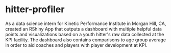 # hitter-profiler
As a data science intern for Kinetic Performance Institute in Morgan Hill, CA, created an RShiny App that outputs a dashboard with multiple helpful data points and visualizations based on a youth hitter's raw data collected at the KPI facility. The dashboard also contains comparisons to age group average in order to aid coaches and players with player development at KPI.
